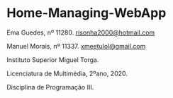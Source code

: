 # Home-Managing-WebApp
Ema Guedes, nº 11280.
risonha2000@hotmail.com  


Manuel Morais, nº 11337.
xmeetulol@gmail.com  



Instituto Superior Miguel Torga.

Licenciatura de Multimédia, 2ºano, 2020. 

Disciplina de Programação III.
